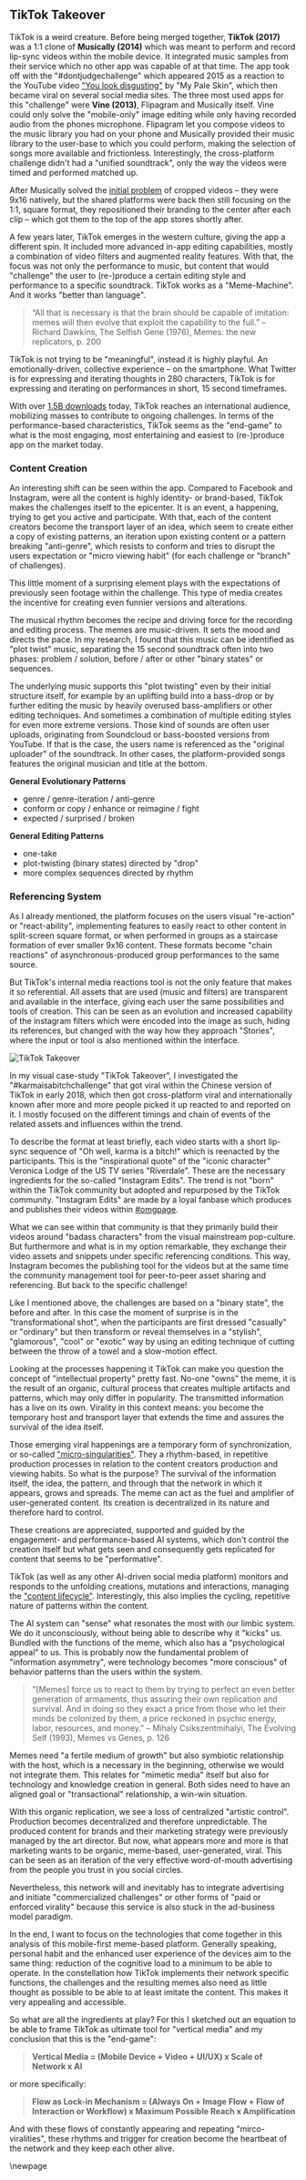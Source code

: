 ## TikTok Takeover

TikTok is a weird creature. Before being merged together, **TikTok (2017)** was a 1:1 clone of **Musically (2014)** which was meant to perform and record lip-sync videos within the mobile device. It integrated music samples from their service which no other app was capable of at that time. The app took off with the "#dontjudgechallenge" which appeared 2015 as a reaction to the YouTube video ["You look disgusting"](https://www.youtube.com/watch?v=WWTRwj9t-vU) by "My Pale Skin", which then became viral on several social media sites. The three most used apps for this "challenge" were **Vine (2013)**, Flipagram and Musically itself. Vine could only solve the "mobile-only" image editing while only having  recorded audio from the phones microphone. Flipagram let you compose videos to the music library you had on your phone and Musically provided their music library to the user-base to which you could perform, making the selection of songs more available and frictionless.
Interestingly, the cross-platform challenge didn't had a "unified soundtrack", only the way the videos were timed and performed matched up.

After Musically solved the [initial problem](https://web.archive.org/web/20171107015536/https://www.businessinsider.com/what-is-musically-2016-5?international=true&r=US&IR=T) of cropped videos – they were 9x16 natively, but the shared platforms were back then still focusing on the 1:1, square format, they repositioned their branding to the center after each clip – which got them to the top of the app stores shortly after.

A few years later, TikTok emerges in the western culture, giving the app a different spin. It included more advanced in-app editing capabilities, mostly a combination of video filters and augmented reality features. With that, the focus was not only the performance to music, but content that would "challenge" the user to (re-)produce a certain editing style and performance to a specific soundtrack. TikTok works as a "Meme-Machine". And it works "better than language".

> “All that is necessary is that the brain should be capable of imitation: memes will then evolve that exploit the capability to the full.” – Richard Dawkins, The Selfish Gene (1976), Memes: the new replicators, p. 200

TikTok is not trying to be "meaningful", instead it is highly playful. An emotionally-driven, collective experience – on the smartphone.
What Twitter is for expressing and iterating thoughts in 280 characters, TikTok is for expressing and iterating on performances in short, 15 second timeframes.

With over [1.5B downloads](https://web.archive.org/web/20191116161829/https://www.cnet.com/news/tiktok-hits-1-5-billion-downloads-report-says/) today, TikTok reaches an international audience, mobilizing masses to contribute to ongoing challenges. In terms of the performance-based characteristics, TikTok seems as the "end-game" to what is the most engaging, most entertaining and easiest to (re-)produce app on the market today.

### Content Creation
An interesting shift can be seen within the app. Compared to Facebook and Instagram, were all the content is highly identity- or brand-based, TikTok makes the challenges itself to the epicenter. It is an event, a happening, trying to get you active and participate. With that, each of the content creators become the transport layer of an idea, which seem to create either a copy of existing patterns, an iteration upon existing content or a pattern breaking "anti-genre", which resists to conform and tries to disrupt the users expectation or "micro viewing habit" (for each challenge or "branch" of challenges).

This little moment of a surprising element plays with the expectations of previously seen footage within the challenge. This type of media creates the incentive for creating even funnier versions and alterations.

The musical rhythm becomes the recipe and driving force for the recording and editing process.
The memes are music-driven. It sets the mood and directs the pace. In my research, I found that this music can be identified as "plot twist" music, separating the 15 second soundtrack often into two phases: problem / solution, before / after or other "binary states" or sequences.

The underlying music supports this "plot twisting" even by their initial structure itself, for example by an uplifting build into a bass-drop or by further editing the music by heavily overused bass-amplifiers or other editing techniques. And sometimes a combination of multiple editing styles for even more extreme versions. Those kind of sounds are often user uploads, originating from Soundcloud or bass-boosted versions from YouTube. If that is the case, the users name is referenced as the "original uploader" of the soundtrack. In other cases, the platform-provided songs features the original musician and title at the bottom.

**General Evolutionary Patterns**  
- genre / genre-iteration / anti-genre  
- conform or copy / enhance or reimagine / fight  
- expected / surprised / broken  

**General Editing Patterns**  
- one-take  
- plot-twisting (binary states) directed by "drop"  
- more complex sequences directed by rhythm  

### Referencing System
As I already mentioned, the platform focuses on the users visual "re-action" or "react-ability", implementing features to easily react to other content in split-screen square format, or when performed in groups as a staircase formation of ever smaller 9x16 content. These formats become "chain reactions" of asynchronous-produced group performances to the same source.

But TikTok's internal media reactions tool is not the only feature that makes it so referential. All assets that are used (music and filters) are transparent and available in the interface, giving each user the same possibilities and tools of creation. This can be seen as an evolution and increased capability of the instagram filters which were encoded into the image as such, hiding its references, but changed with the way how they approach "Stories", where the input or tool is also mentioned within the interface.


![TikTok Takeover](/Users/xr/Documents/VERTICAL/Vertical-One/assets/tiktok-takeover.png)


In my visual case-study "TikTok Takeover", I investigated the "#karmaisabitchchallenge" that got viral within the Chinese version of TikTok in early 2018, which then got cross-platform viral and internationally known after more and more people picked it up reacted to and reported on it. I mostly focused on the different timings and chain of events of the related assets and influences within the trend.

To describe the format at least briefly, each video starts with a short lip-sync sequence of "Oh well, karma is a bitch!" which is reenacted by the participants. This is the "inspirational quote" of the "iconic character" Veronica Lodge of the US TV series "Riverdale". These are the necessary ingredients for the so-called "Instagram Edits". The trend is not "born" within the TikTok community but adopted and repurposed by the TikTok community. "Instagram Edits" are made by a loyal fanbase which produces and publishes their videos within [#omgpage](https://www.instagram.com/explore/tags/omgpage/).

What we can see within that community is that they primarily build their videos around "badass characters" from the visual mainstream pop-culture. But furthermore and what is in my option remarkable, they exchange their video assets and snippets under specific referencing conditions. This way, Instagram becomes the publishing tool for the videos but at the same time the community management tool for peer-to-peer asset sharing and referencing. But back to the specific challenge!

Like I mentioned above, the challenges are based on a "binary state", the before and after. In this case the moment of surprise is in the "transformational shot", when the participants are first dressed "casually" or "ordinary" but then transform or reveal themselves in a "stylish", "glamorous", "cool" or "exotic" way by using an editing technique of cutting between the throw of a towel and a slow-motion effect.

Looking at the processes happening it TikTok can make you question the concept of "intellectual property" pretty fast. No-one "owns" the meme, it is the result of an organic, cultural process that creates multiple artifacts and patterns, which may only differ in popularity. The transmitted information has a live on its own. Virality in this context means: you become the temporary host and transport layer that extends the time and assures the survival of the idea itself.

Those emerging viral happenings are a temporary form of synchronization, or so-called ["micro-singularities"](https://web.archive.org/web/20190407203813/https://www.fastcompany.com/3047798/welcome-to-the-age-of-the-micro-singularity). They a rhythm-based, in repetitive production processes in relation to the content creators production and viewing habits. So what is the purpose? The survival of the information itself, the idea, the pattern, and through that the network in which it appears, grows and spreads. The meme can act as the fuel and amplifier of user-generated content. Its creation is decentralized in its nature and therefore hard to control.

These creations are appreciated, supported and guided by the engagement- and performance-based AI systems, which don't control the creation itself but what gets seen and consequently gets replicated for content that seems to be "performative".

TikTok (as well as any other AI-driven social media platform) monitors and responds to the unfolding creations, mutations and interactions, managing the ["content lifecycle"](https://web.archive.org/web/20180722215334/http://www.bytedance.com/ai/). Interestingly, this also implies the cycling, repetitive nature of patterns within the content.

The AI system can "sense" what resonates the most with our limbic system. We do it unconsciously, without being able to describe why it "kicks" us. Bundled with the functions of the meme, which also has a “psychological appeal” to us. This is probably now the fundamental problem of "information asymmetry", were technology becomes "more conscious" of behavior patterns than the users within the system.

> "[Memes] force us to react to them by trying to perfect an even better generation of armaments, thus assuring their own replication and survival. And in doing so they exact a price from those who let their minds be colonized by them, a price reckoned in psychic energy, labor, resources, and money." – Mihaly Csikszentmihalyi, The Evolving Self (1993), Memes vs Genes, p. 126

Memes need "a fertile medium of growth" but also symbiotic relationship with the host, which is a necessary in the beginning, otherwise we would not integrate them. This relates for "mimetic media" itself but also for technology and knowledge creation in general. Both sides need to have an aligned goal or "transactional" relationship, a win-win situation.

With this organic replication, we see a loss of centralized "artistic control". Production becomes decentralized and therefore unpredictable.
The produced content for brands and their marketing strategy were previously managed by the art director. But now, what appears more and more is that marketing wants to be organic, meme-based, user-generated, viral. This can be seen as an iteration of the very effective word-of-mouth advertising from the people you trust in you social circles.

Nevertheless, this network will and inevitably has to integrate advertising and initiate "commercialized challenges" or other forms of "paid or enforced virality" because this service is also stuck in the ad-business model paradigm.

In the end, I want to focus on the technologies that come together in this analysis of this mobile-first meme-based platform.
Generally speaking, personal habit and the enhanced user experience of the devices aim to the same thing: reduction of the cognitive load to a minimum to be able to operate. In the constellation how TikTok implements their network specific functions, the challenges and the resulting memes also need as little thought as possible to be able to at least imitate the content. This makes it very appealing and accessible.

So what are all the ingredients at play? For this I sketched out an equation to be able to frame TikTok as ultimate tool for "vertical media" and my conclusion that this is the "end-game":


> **Vertical Media = (Mobile Device + Video + UI/UX) x Scale of Network x AI**  

or more specifically:  

> **Flow as Lock-in Mechanism = (Always On + Image Flow + Flow of Interaction or Workflow) x Maximum Possible Reach x Amplification**


And with these flows of constantly appearing and repeating "mirco-viralities", these rhythms and trigger for creation become the heartbeat of the network and they keep each other alive.

\newpage
